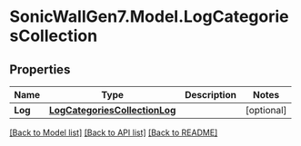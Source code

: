 # SonicWallGen7.Model.LogCategoriesCollection

## Properties

Name | Type | Description | Notes
------------ | ------------- | ------------- | -------------
**Log** | [**LogCategoriesCollectionLog**](LogCategoriesCollectionLog.md) |  | [optional] 

[[Back to Model list]](../README.md#documentation-for-models) [[Back to API list]](../README.md#documentation-for-api-endpoints) [[Back to README]](../README.md)

